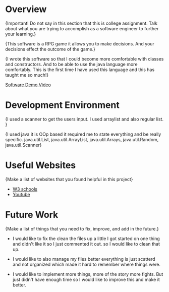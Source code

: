 # Overview

{Important! Do not say in this section that this is college assignment. Talk about what you are trying to accomplish as a software engineer to further your learning.}

{This software is a RPG game it allows you to make decisions. And your decisions effect the outcome of the game.}

{I wrote this software so that I could become more comfortable with classes and constructors. And to be able to use the java language more comfortably. This is the first time I have used this language and this has taught me so much!}



[Software Demo Video](https://youtu.be/Gxpt2-fTEaM)

# Development Environment

{I used a scanner to get the users input. I used arraylist and also regular list. }

{I used java it is OOp based it required me to state everything and be really specific. java.util.List, java.util.ArrayList, 
java.util.Arrays, java.util.Random, java.util.Scanner}

# Useful Websites

{Make a list of websites that you found helpful in this project}

- [W3 schools](https://www.w3schools.com/java/)
- [Youtube](https://www.youtube.com/watch?v=eIrMbAQSU34)

# Future Work

{Make a list of things that you need to fix, improve, and add in the future.}

- I would like to fix the clean the files up a little I got started on one thing and didn't like it so I just commented it out.
so I would like to clean that up.


- I would like to also manage my files better everything is just scatterd and not organized which made it hard to remember where things were.



- I would like to implement more things, more of the story more fights. But just didn't have enough time so I would like to improve this and make it better.